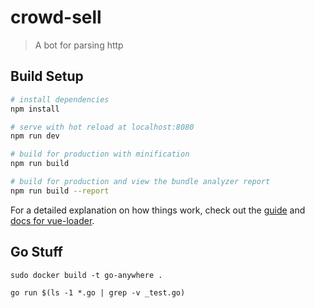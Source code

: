 # crowd-sell

> A bot for parsing http

## Build Setup

``` bash
# install dependencies
npm install

# serve with hot reload at localhost:8080
npm run dev

# build for production with minification
npm run build

# build for production and view the bundle analyzer report
npm run build --report
```

For a detailed explanation on how things work, check out the [guide](http://vuejs-templates.github.io/webpack/) and [docs for vue-loader](http://vuejs.github.io/vue-loader).


## Go Stuff

```base
sudo docker build -t go-anywhere .

go run $(ls -1 *.go | grep -v _test.go)
```
